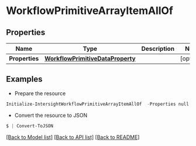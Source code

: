 # WorkflowPrimitiveArrayItemAllOf
## Properties

Name | Type | Description | Notes
------------ | ------------- | ------------- | -------------
**Properties** | [**WorkflowPrimitiveDataProperty**](WorkflowPrimitiveDataProperty.md) |  | [optional] 

## Examples

- Prepare the resource
```powershell
Initialize-IntersightWorkflowPrimitiveArrayItemAllOf  -Properties null
```

- Convert the resource to JSON
```powershell
$ | Convert-ToJSON
```

[[Back to Model list]](../README.md#documentation-for-models) [[Back to API list]](../README.md#documentation-for-api-endpoints) [[Back to README]](../README.md)

